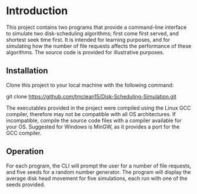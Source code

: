 # Introduction

This project contains two programs that provide a command-line interface to simulate
two disk-scheduling algorithms; first come first served, and shortest seek time first. 
It is intended for learning purposes, and for simulating how the number of file requests
affects the performance of these algorithms. The source code is provided for illustrative
purposes.

## Installation

Clone this project to your local machine with the following command:

git clone https://github.com/tmclean15/Disk-Scheduling-Simulation.git

The executables provided in the project were compiled using the Linux GCC compiler,
therefore may not be compatible with all OS architectures. If incompatible, compile the 
source code files with a compiler available for your OS. Suggested for Windows is MinGW,
as it provides a port for the GCC compiler.

## Operation

For each program, the CLI will prompt the user for a number of file requests, and five 
seeds for a random number generator. The program will display the average disk head movement
for five simulations, each run with one of the seeds provided.


